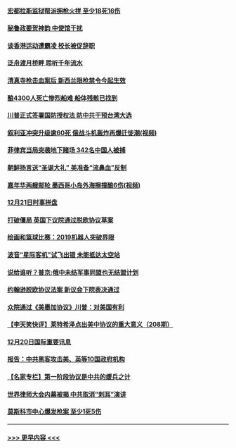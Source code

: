 #### [宏都拉斯监狱帮派拥枪火拼 至少18死16伤](../pages/prog202/a102735026.md?t=12221101) 
#### [秘鲁政要贺神韵 中使馆干扰](../pages/prog202/a102734954.md?t=12221101) 
#### [谈香港运动遭霸凌 校长被促辞职](../pages/prog202/a102734865.md?t=12221101) 
#### [泛舟渡月桥畔 聆听千年流水](../pages/prog202/a102734863.md?t=12221101) 
#### [清真寺枪击血案后 新西兰限枪禁令今起生效](../pages/prog202/a102734655.md?t=12221101) 
#### [酿4300人死亡惨烈船难 船体残骸已找到](../pages/prog202/a102734585.md?t=12221101) 
#### [川普正式签署国防授权法 防中共干预台湾大选](../pages/prog202/a102734587.md?t=12221101) 
#### [叙利亚冲突升级逾60死 俄战斗机轰炸再爆迁徙潮(视频)](../pages/prog202/a102734403.md?t=12221101) 
#### [菲律宾当局突袭地下赌场 342名中国人被捕](../pages/prog202/a102734392.md?t=12221101) 
#### [朝鲜扬言送“圣诞大礼” 美准备“流鼻血”反制](../pages/prog202/a102734387.md?t=12221101) 
#### [嘉年华两艘邮轮 墨西哥小岛外海擦撞酿6伤(视频)](../pages/prog202/a102734357.md?t=12221101) 
#### [12月21日时事拼盘](../pages/prog202/a102734213.md?t=12221101) 
#### [打破僵局 英国下议院通过脱欧协议草案](../pages/prog202/a102734197.md?t=12221101) 
#### [绘画和篮球比赛：2019机器人突破界限](../pages/prog202/a102734175.md?t=12221101) 
#### [波音“星际客机”试飞出错 未能抵达太空站](../pages/prog202/a102734149.md?t=12221101) 
#### [说给谁听？普京:俄中未结军事同盟也无结盟计划](../pages/prog202/a102734128.md?t=12221101) 
#### [约翰逊脱欧协议法案 新议会下院表决通过](../pages/prog202/a102734008.md?t=12221101) 
#### [众院通过《美墨加协议》川普：对美国有利](../pages/prog202/a102733996.md?t=12221101) 
#### [【李天笑快评】莱特希泽点出美中协议的重大意义（208期）](../pages/prog202/a102733955.md?t=12221101) 
#### [12月20日国际重要讯息](../pages/prog202/a102733811.md?t=12221101) 
#### [报告：中共黑客攻击美、英等10国政府机构](../pages/prog202/a102733695.md?t=12221101) 
#### [【名家专栏】第一阶段协议是中共的缓兵之计](../pages/prog202/a102733104.md?t=12221101) 
#### [世界律师大会内幕被揭 中共取消“刺耳”演讲](../pages/prog202/a102733621.md?t=12221101) 
#### [莫斯科市中心爆发枪案 至少1死5伤](../pages/prog202/a102733367.md?t=12221101) 

----
#### [ >>> 更早内容 <<< ](../indexes/prog202-earlier.md)

